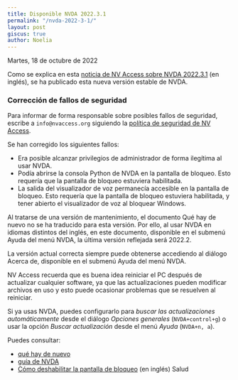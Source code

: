 ```yaml
---
title: Disponible NVDA 2022.3.1
permalink: "/nvda-2022-3-1/"
layout: post
giscus: true
author: Noelia
---
```


<footer>Martes, 18 de octubre de 2022</footer>

Como se explica en esta [noticia de NV Access sobre NVDA 2022.3.1](https://www.nvaccess.org/post/nvda-2022-3-1/) (en inglés), se ha publicado esta nueva versión estable de NVDA.

### Corrección de fallos de seguridad ###

Para informar de forma responsable sobre posibles fallos de seguridad, escribe a `info@nvaccess.org` siguiendo la [política de seguridad de NV Access](https://github.com/nvaccess/nvda/security/policy).

Se han corregido los siguientes fallos:

- Era posible alcanzar privilegios de administrador de forma ilegítima al usar NVDA.
- Podía abrirse la consola Python de NVDA en la pantalla de bloqueo. Esto requería que la pantalla de bloqueo estuviera habilitada.
- La salida del visualizador de voz permanecía accesible en la pantalla de bloqueo. Esto requería que la pantalla de bloqueo estuviera habilitada, y tener abierto el visualizador de voz al bloquear Windows.

Al tratarse de una versión de mantenimiento, el documento Qué hay de nuevo no se ha traducido para esta versión. Por ello, al usar NVDA en idiomas distintos del inglés, en este documento, disponible en el submenú Ayuda del menú NVDA, la última versión reflejada será 2022.2.

La versión actual correcta siempre puede obtenerse accediendo al diálogo Acerca de, disponible en el submenú Ayuda del menú NVDA.

NV Access recuerda que es buena idea reiniciar el PC después de actualizar cualquier software, ya que las actualizaciones pueden modificar archivos en uso y esto puede ocasionar problemas que se resuelven al reiniciar.

Si ya usas NVDA, puedes configurarlo para *buscar las actualizaciones automáticamente* desde el diálogo *Opciones generales* (`NVDA+control+g`) o usar la opción *Buscar actualización* desde el menú *Ayuda* (`NVDA+n, a`).

Puedes consultar:

- [qué hay de nuevo](https://nvdaes.github.io/changes.html)
- [guía de NVDA](https://nvdaes.github.io/userGuide.html)
- [Cómo deshabilitar la pantalla de bloqueo](https://github.com/nvaccess/nvda/security/advisories/GHSA-rmq3-vvhq-gp32) (en inglés)
Salud

